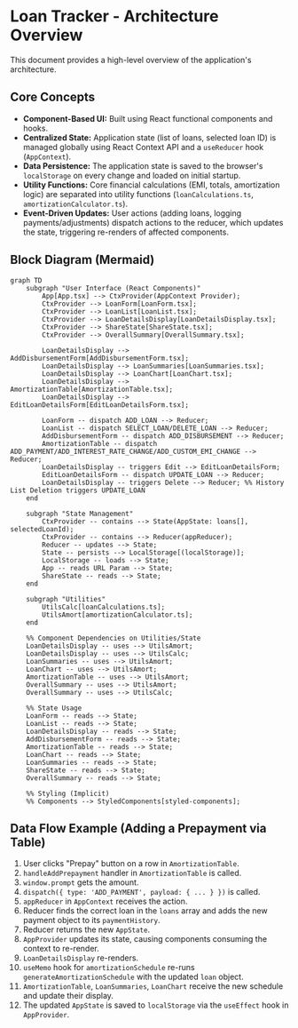 # Loan Tracker - Architecture Overview

This document provides a high-level overview of the application's architecture.

## Core Concepts

*   **Component-Based UI:** Built using React functional components and hooks.
*   **Centralized State:** Application state (list of loans, selected loan ID) is managed globally using React Context API and a `useReducer` hook (`AppContext`).
*   **Data Persistence:** The application state is saved to the browser's `localStorage` on every change and loaded on initial startup.
*   **Utility Functions:** Core financial calculations (EMI, totals, amortization logic) are separated into utility functions (`loanCalculations.ts`, `amortizationCalculator.ts`).
*   **Event-Driven Updates:** User actions (adding loans, logging payments/adjustments) dispatch actions to the reducer, which updates the state, triggering re-renders of affected components.

## Block Diagram (Mermaid)

```mermaid
graph TD
    subgraph "User Interface (React Components)"
        App[App.tsx] --> CtxProvider(AppContext Provider);
        CtxProvider --> LoanForm[LoanForm.tsx];
        CtxProvider --> LoanList[LoanList.tsx];
        CtxProvider --> LoanDetailsDisplay[LoanDetailsDisplay.tsx];
        CtxProvider --> ShareState[ShareState.tsx]; 
        CtxProvider --> OverallSummary[OverallSummary.tsx]; 
        
        LoanDetailsDisplay --> AddDisbursementForm[AddDisbursementForm.tsx];
        LoanDetailsDisplay --> LoanSummaries[LoanSummaries.tsx];
        LoanDetailsDisplay --> LoanChart[LoanChart.tsx];
        LoanDetailsDisplay --> AmortizationTable[AmortizationTable.tsx];
        LoanDetailsDisplay --> EditLoanDetailsForm[EditLoanDetailsForm.tsx]; 

        LoanForm -- dispatch ADD_LOAN --> Reducer;
        LoanList -- dispatch SELECT_LOAN/DELETE_LOAN --> Reducer;
        AddDisbursementForm -- dispatch ADD_DISBURSEMENT --> Reducer;
        AmortizationTable -- dispatch ADD_PAYMENT/ADD_INTEREST_RATE_CHANGE/ADD_CUSTOM_EMI_CHANGE --> Reducer;
        LoanDetailsDisplay -- triggers Edit --> EditLoanDetailsForm; 
        EditLoanDetailsForm -- dispatch UPDATE_LOAN --> Reducer; 
        LoanDetailsDisplay -- triggers Delete --> Reducer; %% History List Deletion triggers UPDATE_LOAN
    end

    subgraph "State Management"
        CtxProvider -- contains --> State(AppState: loans[], selectedLoanId);
        CtxProvider -- contains --> Reducer(appReducer);
        Reducer -- updates --> State;
        State -- persists --> LocalStorage[(localStorage)];
        LocalStorage -- loads --> State;
        App -- reads URL Param --> State; 
        ShareState -- reads --> State; 
    end
    
    subgraph "Utilities"
        UtilsCalc[loanCalculations.ts];
        UtilsAmort[amortizationCalculator.ts];
    end

    %% Component Dependencies on Utilities/State
    LoanDetailsDisplay -- uses --> UtilsAmort;
    LoanDetailsDisplay -- uses --> UtilsCalc;
    LoanSummaries -- uses --> UtilsAmort;
    LoanChart -- uses --> UtilsAmort;
    AmortizationTable -- uses --> UtilsAmort; 
    OverallSummary -- uses --> UtilsAmort;
    OverallSummary -- uses --> UtilsCalc;
    
    %% State Usage
    LoanForm -- reads --> State; 
    LoanList -- reads --> State;
    LoanDetailsDisplay -- reads --> State;
    AddDisbursementForm -- reads --> State;
    AmortizationTable -- reads --> State; 
    LoanChart -- reads --> State; 
    LoanSummaries -- reads --> State; 
    ShareState -- reads --> State;
    OverallSummary -- reads --> State;

    %% Styling (Implicit)
    %% Components --> StyledComponents[styled-components];
```

## Data Flow Example (Adding a Prepayment via Table)

1.  User clicks "Prepay" button on a row in `AmortizationTable`.
2.  `handleAddPrepayment` handler in `AmortizationTable` is called.
3.  `window.prompt` gets the amount.
4.  `dispatch({ type: 'ADD_PAYMENT', payload: { ... } })` is called.
5.  `appReducer` in `AppContext` receives the action.
6.  Reducer finds the correct loan in the `loans` array and adds the new payment object to its `paymentHistory`.
7.  Reducer returns the new `AppState`.
8.  `AppProvider` updates its state, causing components consuming the context to re-render.
9.  `LoanDetailsDisplay` re-renders.
10. `useMemo` hook for `amortizationSchedule` re-runs `generateAmortizationSchedule` with the updated `loan` object.
11. `AmortizationTable`, `LoanSummaries`, `LoanChart` receive the new schedule and update their display.
12. The updated `AppState` is saved to `localStorage` via the `useEffect` hook in `AppProvider`.
